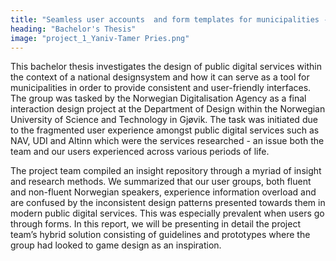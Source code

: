 ```yaml
---
title: "Seamless user accounts  and form templates for municipalities - a project for a future national design system"
heading: "Bachelor's Thesis"
image: "project_1_Yaniv-Tamer Pries.png"
---
```


This bachelor thesis investigates the design of public digital services within the context of a national designsystem and how it can serve as a tool for municipalities in order to provide consistent and user-friendly interfaces. The group was tasked by the Norwegian Digitalisation Agency as a final interaction design project at the Department of Design within the Norwegian University of Science and Technology in Gjøvik. The task was initiated due to the fragmented user experience amongst public digital services such as NAV, UDI and Altinn which were the services researched - an issue both the team and our users experienced across various periods of life.

The project team compiled an insight repository through a myriad of insight and research methods. We summarized that our user groups, both fluent and non-fluent Norwegian speakers, experience information overload and are confused by the inconsistent design patterns presented towards them in modern public digital services. This was especially prevalent when users go through forms. In this report, we will be presenting in detail the project team’s hybrid solution consisting of guidelines and prototypes where the group had looked to game design as an inspiration.
